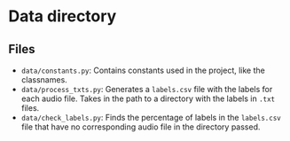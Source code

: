 # Data directory

## Files
 - `data/constants.py`: Contains constants used in the project, like the classnames.
 - `data/process_txts.py`: Generates a `labels.csv` file with the labels for each audio file. Takes in the path to a directory with the labels in `.txt` files.
 - `data/check_labels.py`: Finds the percentage of labels in the `labels.csv` file that have no corresponding audio file in the directory passed.